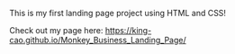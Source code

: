 This is my first landing page project using HTML and CSS!



Check out my page here: https://king-cao.github.io/Monkey_Business_Landing_Page/
